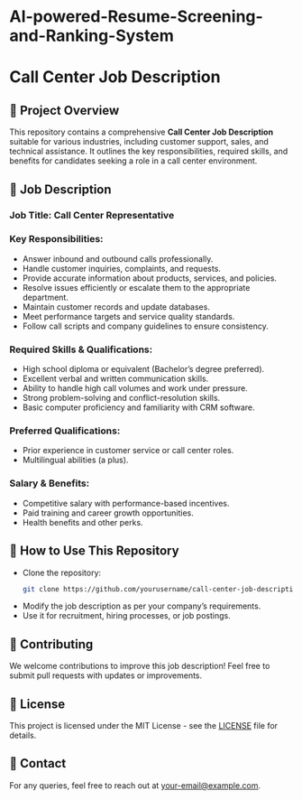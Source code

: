 # AI-powered-Resume-Screening-and-Ranking-System
# Call Center Job Description

## 📌 Project Overview
This repository contains a comprehensive **Call Center Job Description** suitable for various industries, including customer support, sales, and technical assistance. It outlines the key responsibilities, required skills, and benefits for candidates seeking a role in a call center environment.

## 📄 Job Description
### **Job Title:** Call Center Representative

### **Key Responsibilities:**
- Answer inbound and outbound calls professionally.
- Handle customer inquiries, complaints, and requests.
- Provide accurate information about products, services, and policies.
- Resolve issues efficiently or escalate them to the appropriate department.
- Maintain customer records and update databases.
- Meet performance targets and service quality standards.
- Follow call scripts and company guidelines to ensure consistency.

### **Required Skills & Qualifications:**
- High school diploma or equivalent (Bachelor’s degree preferred).
- Excellent verbal and written communication skills.
- Ability to handle high call volumes and work under pressure.
- Strong problem-solving and conflict-resolution skills.
- Basic computer proficiency and familiarity with CRM software.

### **Preferred Qualifications:**
- Prior experience in customer service or call center roles.
- Multilingual abilities (a plus).

### **Salary & Benefits:**
- Competitive salary with performance-based incentives.
- Paid training and career growth opportunities.
- Health benefits and other perks.

## 🚀 How to Use This Repository
- Clone the repository:
  ```sh
  git clone https://github.com/yourusername/call-center-job-description.git
  ```
- Modify the job description as per your company’s requirements.
- Use it for recruitment, hiring processes, or job postings.

## 📢 Contributing
We welcome contributions to improve this job description! Feel free to submit pull requests with updates or improvements.

## 📜 License
This project is licensed under the MIT License - see the [LICENSE](LICENSE) file for details.

## 📧 Contact
For any queries, feel free to reach out at [your-email@example.com](mailto:your-email@example.com).
